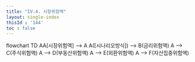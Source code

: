 ```yaml
---
title: "IV.4. 시장위험액"
layout: single-index
thisId : '144'
toc : false
---
```

<div class="mermaid">
flowchart TD
    AA[시장위험액] --> A
    A([시나리오방식]) --> B(금리위험액)
    A --> C(주식위험액)
    A --> D(부동산위험액)
    A --> E(외환위험액)
    A --> F(자산집중위험액)
</div>
